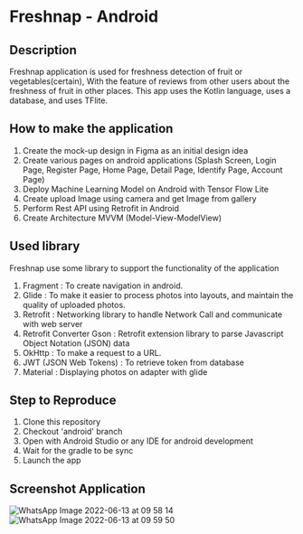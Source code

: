 Freshnap - Android
==
Description
--
Freshnap application is used for freshness detection of fruit or vegetables(certain), With the feature of reviews from other users about the freshness of fruit in other places. This app uses the Kotlin language, uses a database, and uses TFlite.

How to make the application
--
1. Create the mock-up design in Figma as an initial design idea
2. Create various pages on android applications (Splash Screen, Login Page, Register Page, Home Page, Detail Page, Identify Page, Account Page)
3. Deploy Machine Learning Model on Android with Tensor Flow Lite
4. Create upload Image using camera and get Image from gallery
5. Perform Rest API using Retrofit in Android
6. Create Architecture MVVM (Model-View-ModelView)

Used library
--
Freshnap use some library to support the functionality of the application
1. Fragment :
To create navigation in android.
2. Glide :
To make it easier to process photos into layouts, and maintain the quality of uploaded photos.
3. Retrofit :
Networking library to handle Network Call and communicate with web server
4. Retrofit Converter Gson :
Retrofit extension library to parse Javascript Object Notation (JSON) data
5. OkHttp :
To make a request to a URL.
6. JWT (JSON Web Tokens) :
To retrieve token from database
7. Material :
Displaying photos on adapter with glide


Step to Reproduce
--
1. Clone this repository
2. Checkout 'android' branch
3. Open with Android Studio or any IDE for android development
4. Wait for the gradle to be sync
5. Launch the app

Screenshot Application
--
![WhatsApp Image 2022-06-13 at 09 58 14](https://user-images.githubusercontent.com/63099572/173271730-c3cd52b7-ef7c-4300-9cc2-00f935751dd5.jpeg)
![WhatsApp Image 2022-06-13 at 09 59 50](https://user-images.githubusercontent.com/63099572/173271851-881da915-7fee-428c-b3c0-15d0833bebe6.jpeg)




